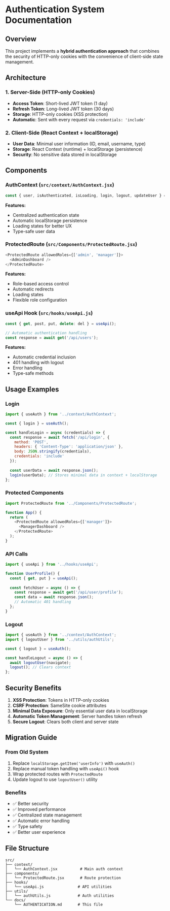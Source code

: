 # Authentication System Documentation

## Overview

This project implements a **hybrid authentication approach** that combines the security of HTTP-only cookies with the convenience of client-side state management.

## Architecture

### 1. **Server-Side (HTTP-only Cookies)**
- **Access Token**: Short-lived JWT token (1 day)
- **Refresh Token**: Long-lived JWT token (30 days)
- **Storage**: HTTP-only cookies (XSS protection)
- **Automatic**: Sent with every request via `credentials: 'include'`

### 2. **Client-Side (React Context + localStorage)**
- **User Data**: Minimal user information (ID, email, username, type)
- **Storage**: React Context (runtime) + localStorage (persistence)
- **Security**: No sensitive data stored in localStorage

## Components

### AuthContext (`src/context/AuthContext.jsx`)
```javascript
const { user, isAuthenticated, isLoading, login, logout, updateUser } = useAuth();
```

**Features:**
- Centralized authentication state
- Automatic localStorage persistence
- Loading states for better UX
- Type-safe user data

### ProtectedRoute (`src/Components/ProtectedRoute.jsx`)
```javascript
<ProtectedRoute allowedRoles={['admin', 'manager']}>
  <AdminDashboard />
</ProtectedRoute>
```

**Features:**
- Role-based access control
- Automatic redirects
- Loading states
- Flexible role configuration

### useApi Hook (`src/hooks/useApi.js`)
```javascript
const { get, post, put, delete: del } = useApi();

// Automatic authentication handling
const response = await get('/api/users');
```

**Features:**
- Automatic credential inclusion
- 401 handling with logout
- Error handling
- Type-safe methods

## Usage Examples

### Login
```javascript
import { useAuth } from '../context/AuthContext';

const { login } = useAuth();

const handleLogin = async (credentials) => {
  const response = await fetch('/api/login', {
    method: 'POST',
    headers: { 'Content-Type': 'application/json' },
    body: JSON.stringify(credentials),
    credentials: 'include'
  });
  
  const userData = await response.json();
  login(userData); // Stores minimal data in context + localStorage
};
```

### Protected Components
```javascript
import ProtectedRoute from '../Components/ProtectedRoute';

function App() {
  return (
    <ProtectedRoute allowedRoles={['manager']}>
      <ManagerDashboard />
    </ProtectedRoute>
  );
}
```

### API Calls
```javascript
import { useApi } from '../hooks/useApi';

function UserProfile() {
  const { get, put } = useApi();
  
  const fetchUser = async () => {
    const response = await get('/api/user/profile');
    const data = await response.json();
    // Automatic 401 handling
  };
}
```

### Logout
```javascript
import { useAuth } from '../context/AuthContext';
import { logoutUser } from '../utils/authUtils';

const { logout } = useAuth();

const handleLogout = async () => {
  await logoutUser(navigate);
  logout(); // Clears context
};
```

## Security Benefits

1. **XSS Protection**: Tokens in HTTP-only cookies
2. **CSRF Protection**: SameSite cookie attributes
3. **Minimal Data Exposure**: Only essential user data in localStorage
4. **Automatic Token Management**: Server handles token refresh
5. **Secure Logout**: Clears both client and server state

## Migration Guide

### From Old System
1. Replace `localStorage.getItem('userInfo')` with `useAuth()`
2. Replace manual token handling with `useApi()` hook
3. Wrap protected routes with `ProtectedRoute`
4. Update logout to use `logoutUser()` utility

### Benefits
- ✅ Better security
- ✅ Improved performance
- ✅ Centralized state management
- ✅ Automatic error handling
- ✅ Type safety
- ✅ Better user experience

## File Structure
```
src/
├── context/
│   └── AuthContext.jsx          # Main auth context
├── components/
│   └── ProtectedRoute.jsx       # Route protection
├── hooks/
│   └── useApi.js               # API utilities
├── utils/
│   └── authUtils.js            # Auth utilities
└── docs/
    └── AUTHENTICATION.md       # This file
``` 